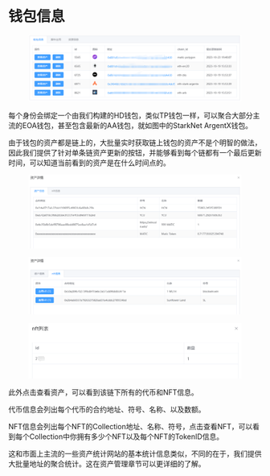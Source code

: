 # 钱包信息

<figure><img src="../../../../.gitbook/assets/image (6).png" alt=""><figcaption></figcaption></figure>

每个身份会绑定一个由我们构建的HD钱包，类似TP钱包一样，可以聚合大部分主流的EOA钱包，甚至包含最新的AA钱包，就如图中的StarkNet ArgentX钱包。

由于钱包的资产都是链上的，大批量实时获取链上钱包的资产不是个明智的做法，因此我们提供了针对单条链资产更新的按钮，并能够看到每个链都有一个最后更新时间，可以知道当前看到的资产是在什么时间点的。

<figure><img src="../../../../.gitbook/assets/image (7).png" alt=""><figcaption></figcaption></figure>

<figure><img src="../../../../.gitbook/assets/image (8).png" alt=""><figcaption></figcaption></figure>

<figure><img src="../../../../.gitbook/assets/image (9).png" alt=""><figcaption></figcaption></figure>

此外点击查看资产，可以看到该链下所有的代币和NFT信息。

代币信息会列出每个代币的合约地址、符号、名称、以及数额。

NFT信息会列出每个NFT的Collection地址、名称、符号，点击查看NFT，可以看到每个Collection中你拥有多少个NFT以及每个NFT的TokenID信息。



这和市面上主流的一些资产统计网站的基本统计信息类似，不同的在于，我们提供大批量地址的聚合统计。这在资产管理章节可以更详细的了解。
